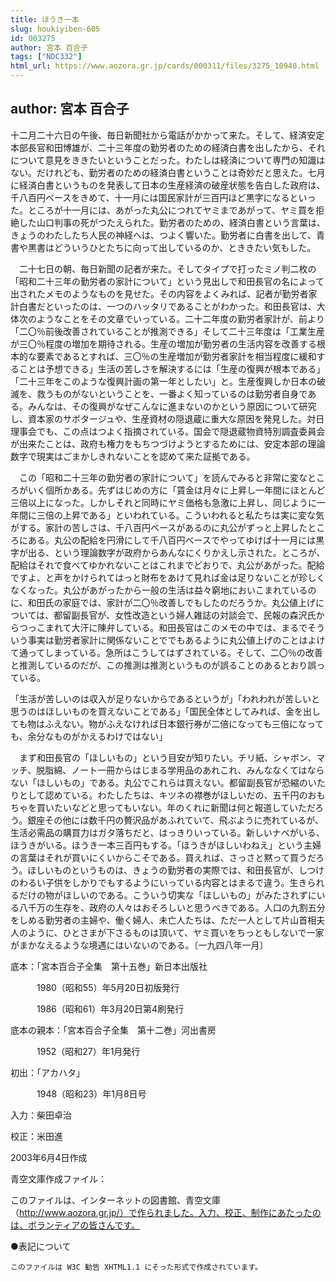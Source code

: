 ```yaml
---
title: ほうき一本
slug: houkiyiben-605
id: 003275
author: 宮本 百合子
tags: ["NDC332"]
html_url: https://www.aozora.gr.jp/cards/000311/files/3275_10940.html
---
```


## author: 宮本 百合子

十二月二十六日の午後、毎日新聞社から電話がかかって来た。そして、経済安定本部長官和田博雄が、二十三年度の勤労者のための経済白書を出したから、それについて意見をききたいということだった。わたしは経済について専門の知識はない。だけれども、勤労者のための経済白書ということは奇妙だと思えた。七月に経済白書というものを発表して日本の生産経済の破産状態を告白した政府は、千八百円ベースをきめて、十一月には国民家計が三百円ほど黒字になるといった。ところが十一月には、あがった丸公につれてヤミまであがって、ヤミ買を拒絶した山口判事の死がつたえられた。勤労者のための、経済白書という言葉は、きょうのわたしたち人民の神経へは、つよく響いた。勤労者に白書を出して、青書や黒書はどういうひとたちに向って出しているのか、とききたい気もした。



　二十七日の朝、毎日新聞の記者が来た。そしてタイプで打ったミノ判二枚の「昭和二十三年の勤労者の家計について」という見出しで和田長官の名によって出されたメモのようなものを見せた。その内容をよくみれば、記者が勤労者家計白書だといったのは、一つのハッタリであることがわかった。和田長官は、大体次のようなことをその文章でいっている。二十二年度の勤労者家計が、前より「二〇％前後改善されていることが推測できる」そして二十三年度は「工業生産が三〇％程度の増加を期待される。生産の増加が勤労者の生活内容を改善する根本的な要素であるとすれば、三〇％の生産増加が勤労者家計を相当程度に緩和することは予想できる」生活の苦しさを解決するには「生産の復興が根本である」「二十三年をこのような復興計画の第一年としたい」と。生産復興しか日本の破滅を、救うものがないということを、一番よく知っているのは勤労者自身である。みんなは、その復興がなぜこんなに進まないのかという原因について研究し、資本家のサボタージュや、生産資材の隠退蔵に重大な原因を発見した。対日理事会でも、この点はつよく指摘されている。国会で隠退蔵物資特別調査委員会が出来たことは、政府も権力をもちつづけようとするためには、安定本部の理論数字で現実はごまかしきれないことを認めて来た証拠である。

　この「昭和二十三年の勤労者の家計について」を読んでみると非常に変なところがいく個所かある。先ずはじめの方に「賃金は月々に上昇し一年間にほとんど三倍以上になった。しかしそれと同時にヤミ価格も急激に上昇し、同じように一年間に三倍の上昇である」といわれている。こういわれると私たちは実に変な気がする。家計の苦しさは、千八百円ベースがあるのに丸公がずっと上昇したところにある。丸公の配給を円滑にして千八百円ベースでやってゆけば十一月には黒字が出る、という理論数字が政府からあんなにくりかえし示された。ところが、配給はそれで食べてゆかれないことはこれまでどおりで、丸公があがった。配給ですよ、と声をかけられてはっと財布をあけて見れば金は足りないことが珍しくなくなった。丸公があがったから一般の生活は益々窮地においこまれているのに、和田氏の家庭では、家計が二〇％改善しでもしたのだろうか。丸公値上げについては、都留副長官が、女性改造という婦人雑誌の対談会で、民報の森沢氏からつっこまれて大汗に陳弁している。和田長官はこのメモの中では、まるでそういう事実は勤労者家計に関係ないことででもあるように丸公値上げのことはよけて通ってしまっている。急所はこうしてはずされている。そして、二〇％の改善と推測しているのだが、この推測は推測というものが誤ることのあるとおり誤っている。

「生活が苦しいのは収入が足りないからであるというが」「われわれが苦しいと思うのはほしいものを買えないことである」「国民全体としてみれば、金を出しても物はふえない。物がふえなければ日本銀行券が二倍になっても三倍になっても、余分なものがかえるわけではない」

　まず和田長官の「ほしいもの」という目安が知りたい。チリ紙、シャボン、マッチ、脱脂綿、ノート一冊からはじまる学用品のあれこれ、みんななくてはならない「ほしいもの」である。丸公でこれらは買えない。都留副長官が恐縮のいたりとして認めている。わたしたちは、キツネの襟巻がほしいだの、五千円のおもちゃを買いたいなどと思ってもいない。年のくれに新聞は何と報道していただろう。銀座その他には数千円の贅沢品があふれていて、飛ぶように売れているが、生活必需品の購買力はガタ落ちだと、はっきりいっている。新しいナベがいる、ほうきがいる。ほうき一本三百円もする。「ほうきがほしいわねえ」という主婦の言葉はそれが買いにくいからこそである。買えれば、さっさと黙って買うだろう。ほしいものというものは、きょうの勤労者の実際では、和田長官が、しつけのわるい子供をしかりでもするようにいっている内容とはまるで違う。生きられるだけの物がほしいのである。こういう切実な「ほしいもの」がみたされずにいる八千万の生存を、政府の人々はおそろしいと思うべきである。人口の九割五分をしめる勤労者の主婦や、働く婦人、未亡人たちは、ただ一人として片山首相夫人のように、ひとさまが下さるものは頂いて、ヤミ買いをちっともしないで一家がまかなえるような境遇にはいないのである。〔一九四八年一月〕













底本：「宮本百合子全集　第十五巻」新日本出版社


　　　1980（昭和55）年5月20日初版発行

　　　1986（昭和61）年3月20日第4刷発行

底本の親本：「宮本百合子全集　第十二巻」河出書房

　　　1952（昭和27）年1月発行

初出：「アカハタ」

　　　1948（昭和23）年1月8日号

入力：柴田卓治

校正：米田進

2003年6月4日作成

青空文庫作成ファイル：

このファイルは、インターネットの図書館、青空文庫（http://www.aozora.gr.jp/）で作られました。入力、校正、制作にあたったのは、ボランティアの皆さんです。











●表記について


	このファイルは W3C 勧告 XHTML1.1 にそった形式で作成されています。